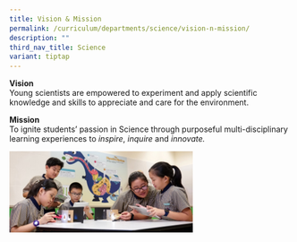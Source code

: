 ```yaml
---
title: Vision & Mission
permalink: /curriculum/departments/science/vision-n-mission/
description: ""
third_nav_title: Science
variant: tiptap
---
```

<p><strong>Vision</strong>&nbsp;
<br>Young scientists are empowered to experiment and apply scientific knowledge
and skills to appreciate and care for the environment.</p>
<p><strong>Mission</strong>&nbsp;
<br>To ignite students’ passion in Science through purposeful multi-disciplinary
learning experiences to <em>inspire</em>, <em>inquire </em>and <em>innovate.</em>
</p>
<div class="isomer-image-wrapper">
<img style="width: 65%;" height="auto" width="100%" src="/images/Sc%20Dept%20VisionMission%20Page%20(2).jpg">
</div>
<p></p>